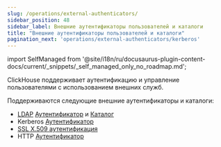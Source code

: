 ```yaml
---
slug: /operations/external-authenticators/
sidebar_position: 48
sidebar_label: Внешние аутентификаторы пользователей и каталоги
title: "Внешние аутентификаторы пользователей и каталоги"
pagination_next: 'operations/external-authenticators/kerberos'
---
```

import SelfManaged from '@site/i18n/ru/docusaurus-plugin-content-docs/current/_snippets/_self_managed_only_no_roadmap.md';

<SelfManaged />

ClickHouse поддерживает аутентификацию и управление пользователями с использованием внешних служб.

Поддерживаются следующие внешние аутентификаторы и каталоги:

- [LDAP](/operations/external-authenticators/ldap#ldap-external-authenticator) [Аутентификатор](./ldap.md#ldap-external-authenticator) и [Каталог](./ldap.md#ldap-external-user-directory)
- Kerberos [Аутентификатор](/operations/external-authenticators/kerberos#kerberos-as-an-external-authenticator-for-existing-users)
- [SSL X.509 аутентификация](/operations/external-authenticators/ssl-x509)
- HTTP [Аутентификатор](./http.md)
